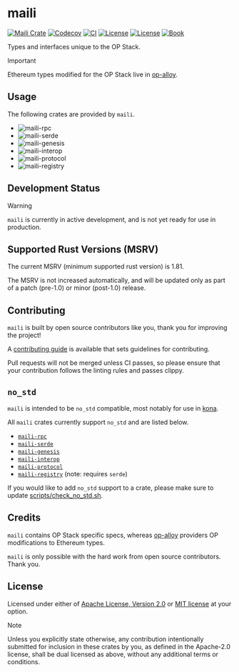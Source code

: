 # maili

<a href="https://crates.io/crates/v/maili"><img src="https://img.shields.io/crates/v/maili?label=maili" alt="Maili Crate"></a>
<a href="https://img.shields.io/codecov/c/github/op-rs/maili"><img src="https://img.shields.io/codecov/c/github/op-rs/maili" alt="Codecov"></a>
<a href="https://github.com/op-rs/maili/actions/workflows/ci.yml"><img src="https://github.com/op-rs/maili/actions/workflows/ci.yml/badge.svg?label=ci" alt="CI"></a>
<a href="https://github.com/op-rs/maili/blob/main/LICENSE-APACHE"><img src="https://img.shields.io/badge/License-APACHE-d1d1f6.svg?label=license&labelColor=2a2f35" alt="License"></a>
<a href="https://github.com/op-rs/maili/blob/main/LICENSE-MIT"><img src="https://img.shields.io/badge/License-MIT-d1d1f6.svg?label=license&labelColor=2a2f35" alt="License"></a>
<a href="https://op-rs.github.io/maili"><img src="https://img.shields.io/badge/Book-854a15?logo=mdBook&labelColor=2a2f35" alt="Book"></a>

Types and interfaces unique to the OP Stack.

> [!IMPORTANT]
>
> Ethereum types modified for the OP Stack live in [op-alloy](https://github.com/alloy-rs/op-alloy).


## Usage

The following crates are provided by `maili`.

- ![maili-rpc](https://img.shields.io/crates/v/maili-rpc?label=maili-rpc)
- ![maili-serde](https://img.shields.io/crates/v/maili-serde?label=maili-serde)
- ![maili-genesis](https://img.shields.io/crates/v/maili-genesis?label=maili-genesis)
- ![maili-interop](https://img.shields.io/crates/v/maili-interop?label=maili-interop)
- ![maili-protocol](https://img.shields.io/crates/v/maili-protocol?label=maili-protocol)
- ![maili-registry](https://img.shields.io/crates/v/maili-registry?label=maili-registry)


## Development Status

> [!WARNING]
> 
> `maili` is currently in active development, and is not yet ready for use in production.


## Supported Rust Versions (MSRV)

The current MSRV (minimum supported rust version) is 1.81.

The MSRV is not increased automatically, and will be updated
only as part of a patch (pre-1.0) or minor (post-1.0) release.


## Contributing

`maili` is built by open source contributors like you, thank you for improving the project!

A [contributing guide][contributing] is available that sets guidelines for contributing.

Pull requests will not be merged unless CI passes, so please ensure that your contribution
follows the linting rules and passes clippy.


## `no_std`

`maili` is intended to be `no_std` compatible, most notably for use in [kona][kona].

All `maili` crates currently support `no_std` and are listed below.

- [`maili-rpc`][maili-rpc]
- [`maili-serde`][maili-serde]
- [`maili-genesis`][maili-genesis]
- [`maili-interop`][maili-interop]
- [`maili-protocol`][maili-protocol]
- [`maili-registry`][maili-registry] (note: requires `serde`)

If you would like to add `no_std` support to a crate,
please make sure to update [scripts/check_no_std.sh][check-no-std].


## Credits

`maili` contains OP Stack specific specs, whereas [op-alloy][op-alloy]
providers OP modifications to Ethereum types.

`maili` is only possible with the hard work from open source contributors. Thank you.


## License

Licensed under either of <a href="LICENSE-APACHE">Apache License, Version
2.0</a> or <a href="LICENSE-MIT">MIT license</a> at your option.

> [!NOTE]
> 
> Unless you explicitly state otherwise, any contribution intentionally submitted
for inclusion in these crates by you, as defined in the Apache-2.0 license,
shall be dual licensed as above, without any additional terms or conditions.


<!-- Hyperlinks -->

[check-no-std]: ./scripts/check_no_std.sh

[kona]: https://github.com/op-rs/kona
[op-alloy]: https://github.com/alloy-rs/op-alloy
[contributing]: https://op-rs.github.io/maili

[maili-protocol]: https://crates.io/crates/maili-protocol
[maili-serde]: https://crates.io/crates/maili-serde
[maili-interop]: https://crates.io/crates/maili-interop
[maili-registry]: https://crates.io/crates/maili-registry
[maili-genesis]: https://crates.io/crates/maili-genesis
[maili-rpc]: https://crates.io/crates/maili-rpc
